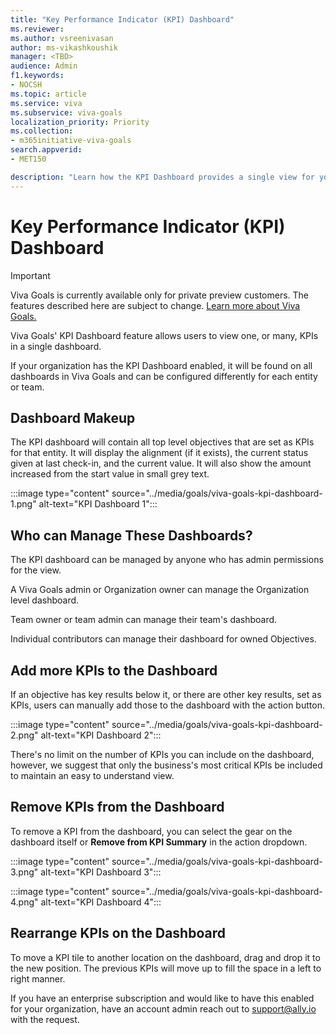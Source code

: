```yaml
---
title: "Key Performance Indicator (KPI) Dashboard"
ms.reviewer: 
ms.author: vsreenivasan
author: ms-vikashkoushik
manager: <TBD>
audience: Admin
f1.keywords:
- NOCSH
ms.topic: article
ms.service: viva
ms.subservice: viva-goals
localization_priority: Priority
ms.collection:  
- m365initiative-viva-goals
search.appverid:
- MET150

description: "Learn how the KPI Dashboard provides a single view for your most important KPIs."
---
```


# Key Performance Indicator (KPI) Dashboard

> [!IMPORTANT]
> Viva Goals is currently available only for private preview customers. The features described here are subject to change. [Learn more about Viva Goals.](https://go.microsoft.com/fwlink/?linkid=2189933)

Viva Goals' KPI Dashboard feature allows users to view one, or many, KPIs in a single dashboard.

If your organization has the KPI Dashboard enabled, it will be found on all dashboards in Viva Goals and can be configured differently for each entity or team.

## Dashboard Makeup

The KPI dashboard will contain all top level objectives that are set as KPIs for that entity. It will display the alignment (if it exists), the current status given at last check-in, and the current value. It will also show the amount increased from the start value in small grey text.

:::image type="content" source="../media/goals/viva-goals-kpi-dashboard-1.png" alt-text="KPI Dashboard 1":::

## Who can Manage These Dashboards?

The KPI dashboard can be managed by anyone who has admin permissions for the view.

A Viva Goals admin or Organization owner can manage the Organization level dashboard.

Team owner or team admin can manage their team's dashboard.

Individual contributors can manage their dashboard for owned Objectives.

## Add more KPIs to the Dashboard

If an objective has key results below it, or there are other key results, set as KPIs, users can manually add those to the dashboard with the action button.

:::image type="content" source="../media/goals/viva-goals-kpi-dashboard-2.png" alt-text="KPI Dashboard 2":::

There's no limit on the number of KPIs you can include on the dashboard, however, we suggest that only the business's most critical KPIs be included to maintain an easy to understand view.

## Remove KPIs from the Dashboard

To remove a KPI from the dashboard, you can select the gear on the dashboard itself or **Remove from KPI Summary** in the action dropdown.

:::image type="content" source="../media/goals/viva-goals-kpi-dashboard-3.png" alt-text="KPI Dashboard 3":::

:::image type="content" source="../media/goals/viva-goals-kpi-dashboard-4.png" alt-text="KPI Dashboard 4":::

## Rearrange KPIs on the Dashboard

To move a KPI tile to another location on the dashboard, drag and drop it to the new position. The previous KPIs will move up to fill the space in a left to right manner.

If you have an enterprise subscription and would like to have this enabled for your organization, have an account admin reach out to [support@ally.io](mailto:support@ally.io) with the request.
